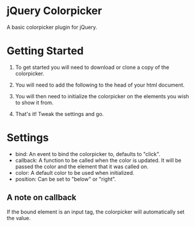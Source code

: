 # jQuery Colorpicker

A basic colorpicker plugin for jQuery.

# Getting Started

1. To get started you will need to download or clone a copy of the colorpicker.
2. You will need to add the following to the head of your html document.

    <link href="css/colorpicker.css" rel="stylesheet" type="text/css" />
    <script src="js/colorpicker.js" type="text/javascript"></script>
    
3. You will then need to initialize the colorpicker on the elements you wish to show it from.

    <script type="text/javascript">
      var settings = { callback: function(color, el){ alert(color); }};
      $("input.colorpicker").colorpicker(settings);
    </script>

4. That's it! Tweak the settings and go.

# Settings

- bind: An event to bind the colorpicker to, defaults to "click".
- callback: A function to be called when the color is updated. It will be passed the color and the element that it was called on.
- color: A default color to be used when initialized.
- position: Can be set to "below" or "right".

## A note on callback

If the bound element is an input tag, the colorpicker will automatically set the value.